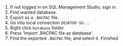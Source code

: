 1. If not logged in on SQL Management Studio, sign in.
2. Find wanted database.
3. Export as a `.BACPAC` file.
4. Go into local connection `DESKTOP-SU...`
5. Right click `Database` folder.
6. Press 'Import .BACPAC file as database'.
7. Find the exported `.BACPAC` file, and select it.
Finished
